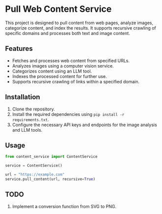 # Pull Web Content Service

This project is designed to pull content from web pages, analyze images, categorize content, and index the results. It supports recursive crawling of specific domains and processes both text and image content.

## Features

- Fetches and processes web content from specified URLs.
- Analyzes images using a computer vision service.
- Categorizes content using an LLM tool.
- Indexes the processed content for further use.
- Supports recursive crawling of links within a specified domain.

## Installation

1. Clone the repository.
2. Install the required dependencies using `pip install -r requirements.txt`.
3. Configure the necessary API keys and endpoints for the image analysis and LLM tools.

## Usage

```python
from content_service import ContentService

service = ContentService()

url = "https://example.com"
service.pull_content(url, recursive=True)
```

## TODO

1. Implement a conversion function from SVG to PNG.

